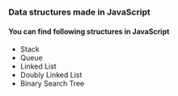 ### Data structures made in JavaScript


#### You can find following structures in JavaScript

- Stack
- Queue
- Linked List
- Doubly Linked List
- Binary Search Tree
